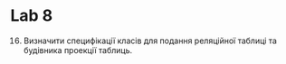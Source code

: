 # Lab 8
16. Визначити специфікації класів для подання реляційної таблиці та будівника проекції
таблиць.
